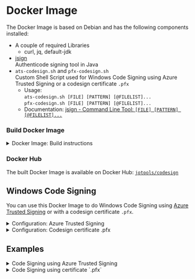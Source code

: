 # Docker Image

The Docker Image is based on Debian and has the following components installed:
- A couple of required Libraries
  - curl, jq, default-jdk
- [jsign](https://github.com/ebourg/jsign)  
  Authenticode signing tool in Java
- `ats-codesign.sh` and `pfx-codesign.sh`  
  Custom Shell Script used for Windows Code Signing using Azure Trusted Signing or a codesign certificate `.pfx`   
  - Usage:  
    `ats-codesign.sh [FILE] [PATTERN] [@FILELIST]...`  
    `pfx-codesign.sh [FILE] [PATTERN] [@FILELIST]...`  
  - Documentation: [jsign - Command Line Tool: `[FILE] [PATTERN] [@FILELIST]...`](https://ebourg.github.io/jsign/)


### Build Docker Image

<details>

<summary>Docker Image: Build instructions</summary>

To build it locally as `mycompany/codesign` on the host machine where you intend to use it:

**Intel 64bit**
```
cd /path/to/folder/with/dockerfile
docker build --no-cache --platform=linux/amd64 --build-arg ARCH=amd64 -t mycompany/codesign .
```

**ARM 64bit**
```
cd /path/to/folder/with/dockerfile
docker build --no-cache --platform=linux/arm64/v8 --build-arg ARCH=arm64v8 -t mycompany/codesign .
```

To create a multi arch Docker Image, push it to Docker Hub and tag it as 'latest':

```
cd /path/to/folder/with/dockerfile
docker build --no-cache --platform=linux/amd64    --build-arg ARCH=amd64   -t mycompany/codesign:1.0.0-amd64 .
docker build --no-cache --platform=linux/arm64/v8 --build-arg ARCH=arm64v8 -t mycompany/codesign:1.0.0-arm64v8 .

docker push mycompany/codesign:1.0.0-amd64
docker push mycompany/codesign:1.0.0-arm64v8

docker manifest create mycompany/codesign:1.0.0 --amend mycompany/codesign:1.0.0-amd64 --amend mycompany/codesign:1.0.0-arm64v8
docker manifest push mycompany/codesign:1.0.0

docker buildx imagetools create -t mycompany/codesign mycompany/codesign:1.0.0
```
</details>


### Docker Hub

The built Docker Image is available on Docker Hub: [`jotools/codesign`](https://hub.docker.com/r/jotools/codesign)

## Windows Code Signing 

You can use this Docker Image to do Windows Code Signing using [Azure Trusted Signing](https://azure.microsoft.com/en-us/products/trusted-signing) or with a codesign certificate `.pfx`.

<details>

<summary>Configuration: Azure Trusted Signing</summary>

### Azure Trusted Signing

#### Configuration

Create the following two `.json` files on your host machine:

**`azure.json`**  
```
{
  "TenantId": "[Azure Tenant Id]",
  "ClientId": "[Azure Client Id]",
  "ClientSecret": "[Azure Client Secret]"
}
```

**`acs.json`**  
```
{
  "Endpoint": "https://weu.codesigning.azure.net",
  "CodeSigningAccountName": "[ACS Code Signing Account Name]",
  "CertificateProfileName": "[ACS Certificate Profile Name]"
}
```

And mount them into the following location when running the Docker Container:  
```
/etc/ats-codesign/azure.json
/etc/ats-codesign/acs.json
```

Instead of mounting the two `.json` files, you can also provide the configuration via Environment Variables:  
```
AZURE_TENANT_ID=[Azure Tenant Id]
AZURE_CLIENT_ID=[Azure Client Id]
AZURE_CLIENT_SECRET=[Azure Client Secret]
ACS_ENDPOINT=https://weu.codesigning.azure.net
ACS_ACCOUNT_NAME=[ACS Code Signing Account Name]
ACS_CERTIFICATE_PROFILE_NAME=[ACS Certificate Profile Name]
```

#### Timestamp Server

The Timestamp Server will be automatically chosen by jsign.  
To change it you can set the Environment Variables:  
```
TIMESTAMP_SERVER=http://timestamp.domain.org
TIMESTAMP_MODE=[RFC3161|Authenticode]
```

</details>

<details>

<summary>Configuration: Codesign certificate .pfx</summary>

### Codesign certificate .pfx

#### Configuration

Create the following `.json` file on your host machine:

**`pfx.json`**  
```
{
  "Password": "xxx",
  "TimestampServer": "http://timestamp.digicert.com",
  "TimestampMode": "Authenticode"
}
```

Have your codesign certificate `certificate.pfx` located on your host machine.

Mount them into the following location when running the Docker Container:  
```
/etc/pfx-codesign/pfx.json
/etc/pfx-codesign/certificate.pfx (Note: always required)
```

Instead of mounting the `.json` file, you can also provide the configuration via Environment Variable:  
```
PFX_PASSWORD=[PFX Password]
TIMESTAMP_SERVER=http://timestamp.domain.org
TIMESTAMP_MODE=[RFC3161|Authenticode]
```

</details>

## Examples

<details>

<summary>Code Signing using Azure Trusted Signing</summary>

### Code Signing using `ats-codesign.sh`

The included Shell Script `ats-codesign.sh` is a helper script which will
- pick up the configuration from Environment Variables or the mounted `.json` files
- perform the Windows Code Signing using [Azure Trusted Signing](https://azure.microsoft.com/en-us/products/trusted-signing) with [jsign](https://github.com/ebourg/jsign)

#### Example: Docker Run - CodeSign

The following example will
- run the Docker Image [jotools/codesign](https://hub.docker.com/r/jotools/codesign)
- use configuration from `.json` files stored on the host machine
- mount a folder on the host machine into `/data`
- use entry point `ats-codesign.sh`
- codesign all `.exe`'s and `.dll`'s in `/data` *(recursively)*

```
docker run \
    --rm \
    -v /local/path/to/acs.json:/etc/ats-codesign/acs.json \
    -v /local/path/to/azure.json:/etc/ats-codesign/azure.json \
    -v /local/path/to/build-folder:/data \
    -w /data \
    --entrypoint ats-codesign.sh \
    jotools/codesign \
    "./**/*.exe" "./**/*.dll"
```

The same example, but
- use a different Timestamp Server *(set via Environment Variable)*

```
docker run \
    --rm \
    -e TIMESTAMP_SERVER=http://timestamp.digicert.com \
    -v /local/path/to/acs.json:/etc/ats-codesign/acs.json \
    -v /local/path/to/azure.json:/etc/ats-codesign/azure.json \
    -v /local/path/to/build-folder:/data \
    -w /data \
    --entrypoint ats-codesign.sh \
    jotools/codesign \
    "./**/*.exe" "./**/*.dll"
```

#### Example: Docker Container Shell

The following example will
- use Environment Variables to setup the configuration
- mount a folder on the host machine into `/data`
- run the Docker Container interactively *(removing it after)*
  - use entry point `sh`
  - you then can manually sign files, e.g.:  
    `ats-codesign.sh "./**/*.exe" "./**/*.dll"`  
    `ats-codesign.sh myapp.exe mylib.dll`

```
docker run \
    --rm \
    -it \
    --entrypoint sh \
    -e AZURE_TENANT_ID="MY_AZURE_TENANT_ID" \
    -e AZURE_CLIENT_ID="MY_AZURE_CLIENT_ID" \
    -e AZURE_CLIENT_SECRET="MY_AZURE_CLIENT_SECRET" \
    -e ACS_ENDPOINT=https://weu.codesigning.azure.net \
    -e ACS_ACCOUNT_NAME="ACS Code Signing Account Name" \
    -e ACS_CERTIFICATE_PROFILE_NAME="ACS Certificate Profile Name" \
    -v /local/path/to/build-folder:/data \
    jotools/codesign
```

The following example will
- use the locally stored configuration files `acs.json` and `azure.json`
- mount a folder on the host machine into `/data`
- run the Docker Container interactively *(removing it after)*
  - use entry point `sh`
  - you then can manually sign files, e.g.:  
    `ats-codesign.sh "./**/*.exe" "./**/*.dll"`  
    `ats-codesign.sh myapp.exe mylib.dll`

```
docker run \
    --rm \
    -it \
    --entrypoint sh \
    -v /local/path/to/acs.json:/etc/ats-codesign/acs.json \
    -v /local/path/to/azure.json:/etc/ats-codesign/azure.json \
    -v /local/path/to/build-folder:/data \
    jotools/codesign
```
</details>

<details>

<summary>Code Signing using certificate `.pfx`</summary>

### Code Signing using `pfx-codesign.sh`

The included Shell Script `pfx-codesign.sh` is a helper script which will
- pick up the configuration from Environment Variables or the mounted `.json` file
- perform the Windows Code Signing with [jsign](https://github.com/ebourg/jsign)

#### Example: Docker Run - CodeSign

The following example will
- run the Docker Image [jotools/codesign](https://hub.docker.com/r/jotools/codesign)
- use configuration from `.json` file stored on the host machine
- use codesign certificate `.pfx` stored on the host machine
- mount a folder on the host machine into `/data`
- use entry point `pfx-codesign.sh`
- codesign all `.exe`'s and `.dll`'s in `/data` *(recursively)*

```
docker run \
    --rm \
    -v /local/path/to/pfx.json:/etc/pfx-codesign/pfx.json \
    -v /local/path/to/my-certificate.pfx:/etc/pfx-codesign/certificate.pfx \
    -v /local/path/to/build-folder:/data \
    -w /data \
    --entrypoint pfx-codesign.sh \
    jotools/codesign \
    "./**/*.exe" "./**/*.dll"
```

#### Example: Docker Container Shell

The following example will
- use the locally stored configuration file `pfx.json`
- use codesign certificate `.pfx` stored on the host machine
- mount a folder on the host machine into `/data`
- run the Docker Container interactively *(removing it after)*
  - use entry point `sh`
  - you then can manually sign files, e.g.:  
    `pfx-codesign.sh "./**/*.exe" "./**/*.dll"`  
    `pfx-codesign.sh myapp.exe mylib.dll`

```
docker run \
    --rm \
    -it \
    --entrypoint sh \
    -v /local/path/to/pfx.json:/etc/pfx-codesign/pfx.json \
    -v /local/path/to/my-certificate.pfx:/etc/pfx-codesign/certificate.pfx \
    -v /local/path/to/build-folder:/data \
    jotools/codesign
```
<details>
